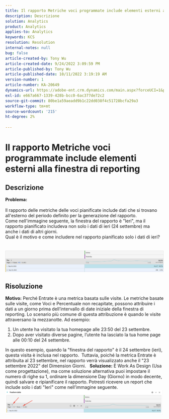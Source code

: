 ```yaml
---
title: Il rapporto Metriche voci programmate include elementi esterni alla finestra di reporting
description: Descrizione
solution: Analytics
product: Analytics
applies-to: Analytics
keywords: KCS
resolution: Resolution
internal-notes: null
bug: false
article-created-by: Tony Wu
article-created-date: 9/24/2022 3:09:59 PM
article-published-by: Tony Wu
article-published-date: 10/11/2022 3:19:19 AM
version-number: 1
article-number: KA-20649
dynamics-url: https://adobe-ent.crm.dynamics.com/main.aspx?forceUCI=1&pagetype=entityrecord&etn=knowledgearticle&id=0d31ceec-1a3c-ed11-9db1-0022480869de
exl-id: e667a667-1339-428b-bcc0-6ac377de72c2
source-git-commit: 80be1a59aeadd9b1c22dd038f4c51728bcfa29a3
workflow-type: tm+mt
source-wordcount: '215'
ht-degree: 2%

---
```


# Il rapporto Metriche voci programmate include elementi esterni alla finestra di reporting

## Descrizione

<b>Problema:
<br> </b>
<br>Il rapporto delle metriche delle voci pianificate include dati che si trovano all&#39;esterno del periodo definito per la generazione del rapporto.
<br>Come nell&#39;immagine seguente, la finestra del rapporto è &quot;Ieri&quot;, ma il rapporto pianificato includeva non solo i dati di ieri (24 settembre) ma anche i dati di altri giorni.
<br>Qual è il motivo e come includere nel rapporto pianificato solo i dati di ieri?
<br> 
<br> 
<br>![](assets/___22f102a4-1b3c-ed11-9db1-0022480869de___.png)

## Risoluzione


<b>Motivo:</b>
Perché Entrate è una metrica basata sulle visite.
Le metriche basate sulle visite, come Voci e Percentuale non recapitate, possono attribuire i dati a un giorno prima dell’intervallo di date iniziale della finestra di reporting. Lo scenario più comune di questa attribuzione è quando le visite attraversano la mezzanotte. Ad esempio:

1. Un utente ha visitato la tua homepage alle 23:50 del 23 settembre.
2. Dopo aver visitato diverse pagine, l’utente ha lasciato la tua home page alle 00:10 del 24 settembre.


In questo esempio, quando la &quot;finestra del rapporto&quot; è il 24 settembre (ieri), questa visita è inclusa nel rapporto. 
Tuttavia, poiché la metrica Entrate è attribuita al 23 settembre, nel rapporto verrà visualizzato anche il &quot;23 settembre 2022&quot; del Dimension Giorni.
 
<b>Soluzione:</b>
È Work As Design (Usa come progettazione), ma come soluzione alternativa puoi impostare il numero di righe su 1, ordinare la dimensione Day (Giorno) in modo decente, quindi salvare e ripianificare il rapporto. Potresti ricevere un report che include solo i dati &quot;Ieri&quot; come nell’immagine seguente.
 
![](assets/0905936a-1b3c-ed11-9db1-0022480869de.png)
